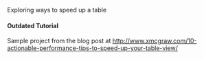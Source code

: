 Exploring ways to speed up a table

#### Outdated Tutorial
Sample project from the blog post at http://www.xmcgraw.com/10-actionable-performance-tips-to-speed-up-your-table-view/
